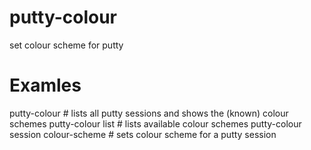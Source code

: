 # putty-colour
set colour scheme for putty

# Examles
putty-colour      #  lists all putty sessions and shows the (known) colour schemes
putty-colour list #  lists available colour schemes
putty-colour session colour-scheme #  sets colour scheme for a putty session 

